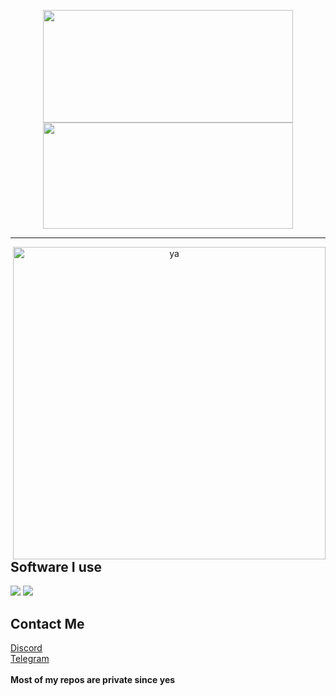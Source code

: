 <p align="center">
    <img height="180em" src="https://github-readme-stats.vercel.app/api?username=Daybreak-keks&show_icons=true&theme=dracula&count_private=true&show_icons=true&include_all_commits=true" width="400" height="500"/>
    <img height="170em" src="https://github-readme-stats.vercel.app/api/top-langs/?username=Daybreak-keks&layout=compact&theme=dracula" width="400" height="500"/>
</p>

---

<p align="center">
    <img alt="ya" src="https://cdn.discordapp.com/attachments/826052184713723917/848080274361286676/marchss.gif" align="right" width="500" height="500"/>
</p>


<p align="center">
    <h2>Software I use</h2>
    <img src="https://img.shields.io/badge/-PyCharm-7230b5">
    <img src="https://img.shields.io/badge/-VSCodium-7230b5">
    <h2>Contact Me</h2>
    <a href="https://discords.com/bio/p/daybreak">Discord</a>
    <a href="https://t.me/Kabion"><br>Telegram</a>
    <strong><br><br>Most of my repos are private since yes</strong>
</p>

